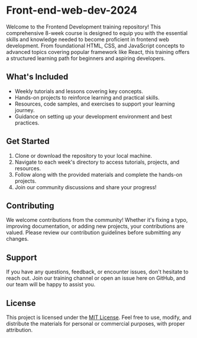 # Front-end-web-dev-2024
Welcome to the Frontend Development training repository! This comprehensive 8-week course is designed to equip you with the essential skills and knowledge needed to become proficient in frontend web development. From foundational HTML, CSS, and JavaScript concepts to advanced topics covering popular framework like React, this training offers a structured learning path for beginners and aspiring developers.

## What's Included
- Weekly tutorials and lessons covering key concepts.
- Hands-on projects to reinforce learning and practical skills.
- Resources, code samples, and exercises to support your learning journey.
- Guidance on setting up your development environment and best practices.

## Get Started
1. Clone or download the repository to your local machine.
2. Navigate to each week's directory to access tutorials, projects, and resources.
3. Follow along with the provided materials and complete the hands-on projects.
4. Join our community discussions and share your progress!

## Contributing
We welcome contributions from the community! Whether it's fixing a typo, improving documentation, or adding new projects, your contributions are valued. Please review our contribution guidelines before submitting any changes.

## Support
If you have any questions, feedback, or encounter issues, don't hesitate to reach out. Join our training channel or open an issue here on GitHub, and our team will be happy to assist you.

## License
This project is licensed under the [MIT License](LICENSE). Feel free to use, modify, and distribute the materials for personal or commercial purposes, with proper attribution.
